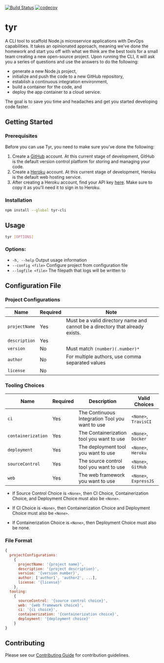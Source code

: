 [![Build Status](https://travis-ci.org/hammer-io/tyr.svg?branch=master)](https://travis-ci.org/hammer-io/tyr)
[![codecov](https://codecov.io/gh/hammer-io/tyr/branch/master/graph/badge.svg)](https://codecov.io/gh/hammer-io/tyr)


# tyr

A CLI tool to scaffold Node.js microservice applications with DevOps capabilities. It
takes an opinionated approach, meaning we've done the homework and start you off with
what we think are the best tools for a small team creating a new open-source project. Upon
running the CLI, it will ask you a series of questions and use the answers to do the
following:

- generate a new Node.js project,
- initialize and push the code to a new GitHub repository,
- establish a continuous integration environment,
- build a container for the code, and
- deploy the app container to a cloud service.

The goal is to save you time and headaches and get you started developing code faster.


## Getting Started

### Prerequisites

Before you can use Tyr, you need to make sure you've done the following:

1. Create a [GitHub](https://github.com/) account. At this current stage of development,
   GitHub is the default version control platform for storing and managing your code.
2. Create a [Heroku](https://signup.heroku.com/) account. At this current stage of development, Heroku is the default web hosting service. 
3. After creating a Heroku account, find your API key [here](https://dashboard.heroku.com/account). Make sure to copy it as you'll need it to sign in to Heroku. 

### Installation

```bash
npm install --global tyr-cli
```


## Usage

```bash
tyr [OPTIONS]
```

### Options:
* `-h, --help`       Output usage information
* `--config <file>`  Configure project from configuration file
* `--logfile <file>` The filepath that logs will be written to

## Configuration File
### Project Configurations
| Name          | Required | Note                                                                           |
|---------------|----------|--------------------------------------------------------------------------------|
| `projectName` | Yes      | Must be a valid directory name and cannot be a directory that already exists.  |
| `description` | Yes      |                                                                                |
| `version`     | No       | Must match `(number)(.number)*`                                                |
| `author`      | No       | For multiple authors, use comma separated values                               |
| `license`     | No       |                                                                                |

### Tooling Choices
| Name               | Required | Description                                    | Valid Choices         |
|--------------------|----------|------------------------------------------------|-----------------------|
| `ci`               | Yes      | The Continuous Integration Tool you want to use | `<None>`, `TravisCI`  |
| `containerization` | Yes      | The Containerization tool you want to use      | `<None>`, `Docker`    |
| `deployment`       | Yes      | The deployment tool you want to use            | `<None>`, `Heroku`    |
| `sourceControl`    | Yes      | The source control tool you want to use        | `<None>`, `GitHub`    |
| `web`              | Yes      | The web framework you want to use              | `<None>`, `ExpressJS` |


* If Source Control Choice is `<None>`, then CI Choice, Containerization Choice, and Deployment 
Choice must also be `<None>`.

* If CI Choice is `<None>`, then Containerization Choice and Deployment Choice must also be `<None>`.

* If Containerization Choice is `<None>`, then Deployment Choice must also be none. 

### File Format
```javascript
{
  projectConfigurations:
    {
      projectName: '{project name}',
      description: '{project description}',
      version: '{version number}',
      author: ['author1', 'author2', ...],
      license: '{license}'
    },
  tooling:
    {
      sourceControl: '{source control choice}',
      web: '{web framework choice}',
      ci: '{ci choice}',
      containerization: '{containerization choice}',
      deployment: '{deployment choice}'
    }
}
```


## Contributing

Please see our [Contributing Guide](https://github.com/hammer-io/tyr/blob/master/CONTRIBUTING.md)
for contribution guidelines.
